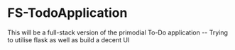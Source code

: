 # FS-TodoApplication
This will be a full-stack version of the primodial To-Do application -- Trying to utilise flask as well as build a decent UI 
